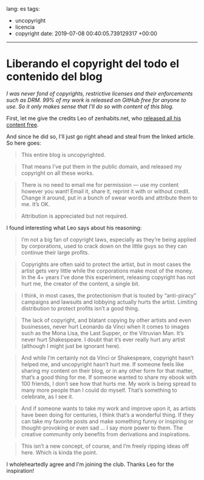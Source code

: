 lang: es
tags:
- uncopyright
- licencia
- copyright
date: 2019-07-08 00:40:05.739129317 +00:00

---

# Liberando el copyright del todo el contenido del blog

_I was never fond of copyrights, restrictive licenses and their enforcements such as DRM. 99% of my work is released on GitHub free for anyone to use. So it only makes sense that I'll do so with content of this blog._

First, let me give the credits Leo of zenhabits.net, who [released all his content free](https://zenhabits.net/uncopyright).

And since he did so, I'll just go right ahead and steal from the linked article. So here goes:

> This entire blog is uncopyrighted.

> That means I’ve put them in the public domain, and released my copyright on all these works.

> There is no need to email me for permission — use my content however you want! Email it, share it, reprint it with or without credit. Change it around, put in a bunch of swear words and attribute them to me. It’s OK.

> Attribution is appreciated but not required.

I found interesting what Leo says about his reasoning:

> I’m not a big fan of copyright laws, especially as they’re being applied by corporations, used to crack down on the little guys so they can continue their large profits.

> Copyrights are often said to protect the artist, but in most cases the artist gets very little while the corporations make most of the money. In the 4+ years I’ve done this experiment, releasing copyright has not hurt me, the creator of the content, a single bit.

> I think, in most cases, the protectionism that is touted by “anti-piracy” campaigns and lawsuits and lobbying actually hurts the artist. Limiting distribution to protect profits isn’t a good thing.

> The lack of copyright, and blatant copying by other artists and even businesses, never hurt Leonardo da Vinci when it comes to images such as the Mona Lisa, the Last Supper, or the Vitruvian Man. It’s never hurt Shakespeare. I doubt that it’s ever really hurt any artist (although I might just be ignorant here).

> And while I’m certainly not da Vinci or Shakespeare, copyright hasn’t helped me, and uncopyright hasn’t hurt me. If someone feels like sharing my content on their blog, or in any other form for that matter, that’s a good thing for me. If someone wanted to share my ebook with 100 friends, I don’t see how that hurts me. My work is being spread to many more people than I could do myself. That’s something to celebrate, as I see it.

> And if someone wants to take my work and improve upon it, as artists have been doing for centuries, I think that’s a wonderful thing. If they can take my favorite posts and make something funny or inspiring or thought-provoking or even sad … I say more power to them. The creative community only benefits from derivations and inspirations.

> This isn’t a new concept, of course, and I’m freely ripping ideas off here. Which is kinda the point.

I wholeheartedly agree and I'm joining the club. Thanks Leo for the inspiration!
